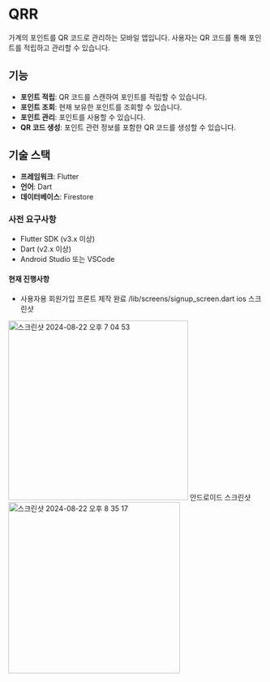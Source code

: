 # QRR

가계의 포인트를 QR 코드로 관리하는 모바일 앱입니다. 사용자는 QR 코드를 통해 포인트를 적립하고 관리할 수 있습니다.

## 기능

- **포인트 적립**: QR 코드를 스캔하여 포인트를 적립할 수 있습니다.
- **포인트 조회**: 현재 보유한 포인트를 조회할 수 있습니다.
- **포인트 관리**: 포인트를 사용할 수 있습니다.
- **QR 코드 생성**: 포인트 관련 정보를 포함한 QR 코드를 생성할 수 있습니다.

## 기술 스택

- **프레임워크**: Flutter
- **언어**: Dart
- **데이터베이스**: Firestore

### 사전 요구사항

- Flutter SDK (v3.x 이상)
- Dart (v2.x 이상)
- Android Studio 또는 VSCode

#### 현재 진행사항

- 사용자용 회원가입 프론트 제작 완료 /lib/screens/signup_screen.dart
ios 스크린샷
<img width="354" alt="스크린샷 2024-08-22 오후 7 04 53" src="https://github.com/user-attachments/assets/6e896ad1-e239-48ab-b16f-c4073d5b8d77">
안드로이드 스크린샷
<img width="338" alt="스크린샷 2024-08-22 오후 8 35 17" src="https://github.com/user-attachments/assets/075a19f8-ad7e-43e3-ae38-37d01eee3e14">
